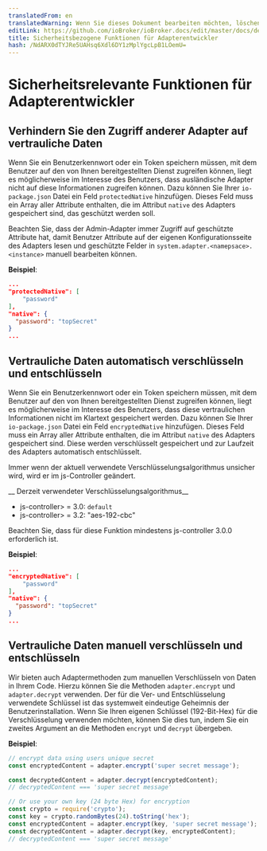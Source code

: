 ```yaml
---
translatedFrom: en
translatedWarning: Wenn Sie dieses Dokument bearbeiten möchten, löschen Sie bitte das Feld "translationsFrom". Andernfalls wird dieses Dokument automatisch erneut übersetzt
editLink: https://github.com/ioBroker/ioBroker.docs/edit/master/docs/de/dev/adaptersecurity.md
title: Sicherheitsbezogene Funktionen für Adapterentwickler
hash: /NdARX0dTYJRe5UAHsq6Xdl6DY1zMplYgcLpB1LOemU=
---
```

# Sicherheitsrelevante Funktionen für Adapterentwickler
## Verhindern Sie den Zugriff anderer Adapter auf vertrauliche Daten
Wenn Sie ein Benutzerkennwort oder ein Token speichern müssen, mit dem Benutzer auf den von Ihnen bereitgestellten Dienst zugreifen können, liegt es möglicherweise im Interesse des Benutzers, dass ausländische Adapter nicht auf diese Informationen zugreifen können.
Dazu können Sie Ihrer `io-package.json` Datei ein Feld `protectedNative` hinzufügen. Dieses Feld muss ein Array aller Attribute enthalten, die im Attribut `native` des Adapters gespeichert sind, das geschützt werden soll.

Beachten Sie, dass der Admin-Adapter immer Zugriff auf geschützte Attribute hat, damit Benutzer Attribute auf der eigenen Konfigurationsseite des Adapters lesen und geschützte Felder in `system.adapter.<namepsace>.<instance>` manuell bearbeiten können.

__Beispiel__:

```json
...
"protectedNative": [
    "password"
],
"native": {
  "password": "topSecret"
}
...
```

## Vertrauliche Daten automatisch verschlüsseln und entschlüsseln
Wenn Sie ein Benutzerkennwort oder ein Token speichern müssen, mit dem Benutzer auf den von Ihnen bereitgestellten Dienst zugreifen können, liegt es möglicherweise im Interesse des Benutzers, dass diese vertraulichen Informationen nicht im Klartext gespeichert werden.
Dazu können Sie Ihrer `io-package.json` Datei ein Feld `encryptedNative` hinzufügen. Dieses Feld muss ein Array aller Attribute enthalten, die im Attribut `native` des Adapters gespeichert sind. Diese werden verschlüsselt gespeichert und zur Laufzeit des Adapters automatisch entschlüsselt.

Immer wenn der aktuell verwendete Verschlüsselungsalgorithmus unsicher wird, wird er im js-Controller geändert.

__ Derzeit verwendeter Verschlüsselungsalgorithmus__

- js-controller> = 3.0: `default`
- js-controller> = 3.2: "aes-192-cbc"

Beachten Sie, dass für diese Funktion mindestens js-controller 3.0.0 erforderlich ist.

__Beispiel__:

```json
...
"encryptedNative": [
    "password"
],
"native": {
  "password": "topSecret"
}
...
```

## Vertrauliche Daten manuell verschlüsseln und entschlüsseln
Wir bieten auch Adaptermethoden zum manuellen Verschlüsseln von Daten in Ihrem Code.
Hierzu können Sie die Methoden `adapter.encrypt` und `adapter.decrypt` verwenden. Der für die Ver- und Entschlüsselung verwendete Schlüssel ist das systemweit eindeutige Geheimnis der Benutzerinstallation. Wenn Sie Ihren eigenen Schlüssel (192-Bit-Hex) für die Verschlüsselung verwenden möchten, können Sie dies tun, indem Sie ein zweites Argument an die Methoden `encrypt` und `decrypt` übergeben.

__Beispiel__:

```javascript
// encrypt data using users unique secret
const encryptedContent = adapter.encrypt('super secret message');

const decryptedContent = adapter.decrypt(encryptedContent);
// decryptedContent === 'super secret message'

// Or use your own key (24 byte Hex) for encryption
const crypto = require('crypto');
const key = crypto.randomBytes(24).toString('hex');
const encryptedContent = adapter.encrypt(key, 'super secret message');
const decryptedContent = adapter.decrypt(key, encryptedContent);
// decryptedContent === 'super secret message'
```